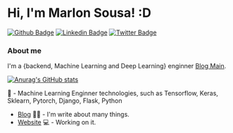 # Hi, I'm Marlon Sousa! :D

[![Github Badge](https://img.shields.io/badge/-Github-000?style=flat-square&logo=Github&logoColor=white&link=https://github.com/marlonsousa8)](https://github.com/marlonsousa8)
[![Linkedin Badge](https://img.shields.io/badge/-LinkedIn-blue?style=flat-square&logo=Linkedin&logoColor=white&link=https://www.linkedin.com/in/marlonsousa8/)](https://www.linkedin.com/in/marlonsousa8/)
[![Twitter Badge](https://img.shields.io/badge/-Twitter-1ca0f1?style=flat-square&labelColor=1ca0f1&logo=twitter&logoColor=white&link=https://twitter.com/marlonsousa8)](https://twitter.com/marlonsousa8)

### About me
I'm a {backend, Machine Learning and Deep Learning} enginner [Blog Main](https://marlonsousa.medium.com).

[![Anurag's GitHub stats](https://github-readme-stats.vercel.app/api?username=marlonsousa8&show_icons=true&theme=radical)](https://github.com/anuraghazra/github-readme-stats)


🤖 - Machine Learning Enginner technologies, such as Tensorflow, Keras, Sklearn, Pytorch, Django, Flask, Python
- [Blog](https://marlonsousa.medium.com) ✍🏼 - I'm write about many things.
- [Website](https://marlonsousa.medium.com) 💻 - Working on it.
